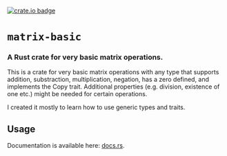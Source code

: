 [![crate.io badge](https://img.shields.io/crates/d/matrix-basic)](https://crates.io/crates/matrix-basic)
# `matrix-basic`

### A Rust crate for very basic matrix operations.

This is a crate for very basic matrix operations with any type that supports addition, substraction, multiplication,
negation, has a zero defined, and implements the Copy trait. Additional properties (e.g. division, existence of one etc.)
might be needed for certain operations.

I created it mostly to learn how to use generic types and traits.

## Usage
Documentation is available here: [docs.rs](https://docs.rs/matrix-basic).